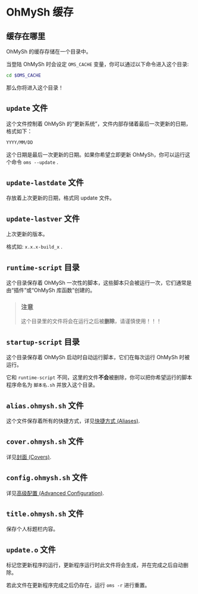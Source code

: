 # OhMySh 缓存

## 缓存在哪里

OhMySh 的缓存存储在一个目录中。

当登陆 OhMySh 时会设定 `OMS_CACHE` 变量，你可以通过以下命令进入这个目录:

```bash
cd $OMS_CACHE
```

那么你将进入这个目录！

## `update` 文件

这个文件控制着 OhMySh 的“更新系统”，文件内部存储着最后一次更新的日期，格式如下：

```bash
YYYY/MM/DD
```

这个日期是最后一次更新的日期。如果你希望立即更新 OhMySh，你可以运行这个命令 `oms --update` .

## `update-lastdate` 文件

存放着上次更新的日期，格式同 update 文件。

## `update-lastver` 文件

上次更新的版本。

格式如: `x.x.x-build_x` .

## `runtime-script` 目录

这个目录保存着 OhMySh 一次性的脚本，这些脚本只会被运行一次，它们通常是由“插件”或“OhMySh 库函数”创建的。

> ### 注意
> 
> 这个目录里的文件将会在运行之后被**删除**，请谨慎使用！！！
> 

## `startup-script` 目录

这个目录保存着 OhMySh 启动时自动运行脚本，它们在每次运行 OhMySh 时被运行。

它和 `runtime-script` 不同，这里的文件**不会**被删除，你可以把你希望运行的脚本程序命名为 `脚本名.sh` 并放入这个目录。

## `alias.ohmysh.sh` 文件

这个文件保存着所有的快捷方式，详见[快捷方式 (Aliases)](https://ohmysh.github.io/docs-v2/#/using/alias).

## `cover.ohmysh.sh` 文件

详见[封面 (Covers)](/zh_cn/using/cover).

## `config.ohmysh.sh` 文件

详见[高级配置 (Advanced Configuration)](/zh_cn/using/advconfig).

## `title.ohmysh.sh` 文件

保存个人标题栏内容。

## `update.o` 文件

标记您更新程序的运行，更新程序运行时此文件将会生成，并在完成之后自动删除。

若此文件在更新程序完成之后仍存在，运行 `oms -r` 进行重置。
